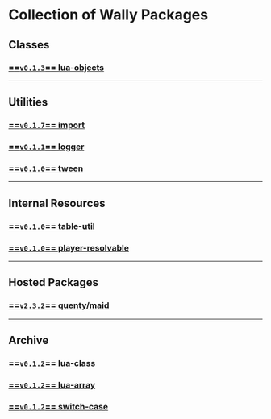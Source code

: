# Collection of Wally Packages

## Classes
### [==`v0.1.3`== lua-objects](objects/)

-----

## Utilities
### [==`v0.1.7`== import](import/)
### [==`v0.1.1`== logger](logger/)
### [==`v0.1.0`== tween](tween/)

-----

## Internal Resources
### [==`v0.1.0`== table-util](tableUtil/)
### [==`v0.1.0`== player-resolvable](playerResolvable/)

-----

## Hosted Packages
### [==`v2.3.2`== quenty/maid](https://quenty.github.io/NevermoreEngine/api/maid)

-----

## Archive
### [==`v0.1.2`== lua-class](classes/)
### [==`v0.1.2`== lua-array](arrays/)
### [==`v0.1.2`== switch-case](switch-case/)
